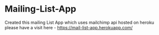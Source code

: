 # Mailing-List-App

Created this mailing List App which uses mailchimp api hosted on heroku
please have a visit here - https://mail-list-app.herokuapp.com/
